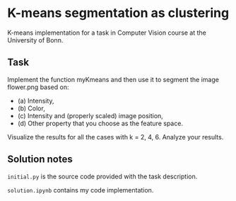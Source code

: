 # K-means segmentation as clustering

K-means implementation for a task in Computer Vision course at the University of Bonn.

## Task
Implement the function myKmeans and then use it to segment the image flower.png based on:
- (a) Intensity,
- (b) Color,
- (c) Intensity and (properly scaled) image position,
- (d) Other property that you choose as the feature space.

Visualize the results for all the cases with k = 2, 4, 6. Analyze your results.

## Solution notes
`initial.py` is the source code provided with the task description.

`solution.ipynb` contains my code implementation.
